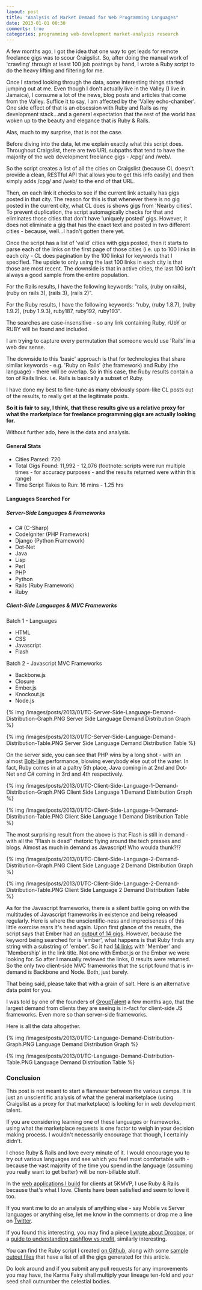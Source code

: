 ```yaml
---
layout: post
title: "Analysis of Market Demand for Web Programming Languages"
date: 2013-01-01 00:30
comments: true
categories: programming web-development market-analysis research
---
```

    
  A few months ago, I got the idea that one way to get leads for remote freelance gigs was to scour Craigslist. So, after doing the manual work of 'crawling' through at least 100 job postings by hand, I wrote a Ruby script to do the heavy lifting and filtering for me.
  
  Once I started looking through the data, some interesting things started jumping out at me. Even though I don't actually live in the Valley (I live in Jamaica), I consume a lot of the news, blog posts and articles that come from the Valley. Suffice it to say, I am affected by the 'Valley echo-chamber'. One side effect of that is an obsession with Ruby and Rails as my development stack...and a general expectation that the rest of the world has woken up to the beauty and elegance that is Ruby &amp; Rails.
  
Alas, much to my surprise, that is not the case. 
  
Before diving into the data, let me explain exactly what this script does. Throughout Craigslist, there are two URL subpaths that tend to have the majority of the web development freelance gigs - /cpg/ and /web/. 

So the script creates a list of all the cities on Craigslist (because CL doesn't provide a clean, RESTful API that allows you to get this info easily) and then simply adds /cpg/ and /web/ to the end of that URL.
  
  Then, on each link it checks to see if the current link actually has gigs posted in that city. The reason for this is that whenever there is no gig posted in the current city, what CL does is shows gigs from 'Nearby cities'. To prevent duplication, the script automagically checks for that and eliminates those cities that don't have 'uniquely posted' gigs. However, it does not eliminate a gig that has the exact text and posted in two different cities - because, well...I hadn't gotten there yet. 
  
  Once the script has a list of 'valid' cities with gigs posted, then it starts to parse each of the links on the first page of those cities (i.e. up to 100 links in each city - CL does pagination by the 100 links) for keywords that I specified. The upside to only using the last 100 links in each city is that those are most recent. The downside is that in active cities, the last 100 isn't always a good sample from the entire population. 
  
  For the Rails results, I have the following keywords: "rails, (ruby on rails), (ruby on rails 3), (rails 3), (rails 2)". 
  
  For the Ruby results, I have the following keywords: "ruby, (ruby 1.8.7), (ruby 1.9.2), (ruby 1.9.3), ruby187, ruby192, ruby193". 
  
  The searches are case-insensitive - so any link containing Ruby, rUbY or RUBY will be found and included.
  
  I am trying to capture every permutation that someone would use 'Rails' in a web dev sense. 
  
  The downside to this 'basic' approach is that for technologies that share similar keywords - e.g. 'Ruby on Rails' (the framework) and Ruby (the language) - there will be overlap. So in this case, the Ruby results contain a ton of Rails links. i.e. Rails is basically a subset of Ruby.
  
  I have done my best to fine-tune as many obviously spam-like CL posts out of the results, to really get at the legitimate posts. 
  
 **So it is fair to say, I think, that these results give us a relative proxy for what the marketplace for freelance programming gigs are actually looking for.**
  
  Without further ado, here is the data and analysis.
  
#### General Stats

  * Cities Parsed: 720
  * Total Gigs Found: 11,992 - 12,076 (footnote: scripts were run multiple times - for accuracy purposes - and the results returned were within this range)
  * Time Script Takes to Run: 16 mins - 1.25 hrs


#### Languages Searched For

##### Server-Side Languages &amp; Frameworks
  * C# (C-Sharp)
  * CodeIgniter (PHP Framework)
  * Django (Python Framework)
  * Dot-Net
  * Java
  * Lisp
  * Perl
  * PHP
  * Python
  * Rails (Ruby Framework)
  * Ruby


##### Client-Side Languages &amp; MVC Frameworks

Batch 1 - Languages

  * HTML
  * CSS
  * Javascript
  * Flash

Batch 2 - Javascript MVC Frameworks

  * Backbone.js
  * Closure
  * Ember.js
  * Knockout.js
  * Node.js

{% img /images/posts/2013/01/TC-Server-Side-Language-Demand-Distribution-Graph.PNG Server Side Language Demand Distribution Graph %}

{% img /images/posts/2013/01/TC-Server-Side-Language-Demand-Distribution-Table.PNG Server Side Language Demand Distribution Table %}

On the server side, you can see that PHP wins by a long shot - with an almost <a href="http://www.youtube.com/watch?v=2O7K-8G2nwU">Bolt-like</a> performance, blowing everybody else out of the water. In fact, Ruby comes in at a paltry 5th place, Java coming in at 2nd and Dot-Net and C# coming in 3rd and 4th respectively.

{% img /images/posts/2013/01/TC-Client-Side-Language-1-Demand-Distribution-Graph.PNG Client Side Language 1 Demand Distribution Graph %}

{% img /images/posts/2013/01/TC-Client-Side-Language-1-Demand-Distribution-Table.PNG Client Side Language 1 Demand Distribution Table %}

The most surprising result from the above is that Flash is still in demand - with all the "Flash is dead" rhetoric flying around the tech presses and blogs. Almost as much in demand as Javascript! Who woulda thunk?!?

{% img /images/posts/2013/01/TC-Client-Side-Language-2-Demand-Distribution-Graph.PNG Client Side Language 2 Demand Distribution Graph %}

{% img /images/posts/2013/01/TC-Client-Side-Language-2-Demand-Distribution-Table.PNG Client Side Language 2 Demand Distribution Table %}

As for the Javascript frameworks, there is a silent battle going on with the multitudes of Javascript frameworks in existence and being released regularly. Here is where the unscientific-ness and impreciseness of this little exercise rears it's head again. Upon first glance of the results, the script says that Ember had an <a href="https://github.com/marcamillion/craigslist-ruby-crawler/blob/master/output/client-side/ember-gigs-Sep-28-2012.html#L2">output of 14 gigs</a>. However, because the keyword being searched for is 'ember', what happens is that Ruby finds any string with a substring of 'ember'. So it had <a href="https://github.com/marcamillion/craigslist-ruby-crawler/blob/master/output/client-side/ember-gigs-Sep-28-2012.html">14 links</a> with 'Member' and 'Membership' in the link title. Not one with Ember.js or the Ember we were looking for. So after I manually reviewed the links, 0 results were returned. So the only two client-side MVC frameworks that the script found that is in-demand is Backbone and Node. Both, just barely.

That being said, please take that with a grain of salt. Here is an alternative data point for you. 

I was told by one of the founders of <a href="http://grouptalent.com">GroupTalent</a> a few months ago, that the largest demand from clients they are seeing is in-fact for client-side JS frameworks. Even more so than server-side frameworks.

Here is all the data altogether.

{% img /images/posts/2013/01/TC-Language-Demand-Distribution-Graph.PNG Language Demand Distribution Graph %}

{% img /images/posts/2013/01/TC-Language-Demand-Distribution-Table.PNG Language Demand Distribution Table %}


### Conclusion

This post is not meant to start a flamewar between the various camps. It is just an unscientific analysis of what the general marketplace (using Craigslist as a proxy for that marketplace) is looking for in web development talent.

If you are considering learning one of these languages or frameworks, using what the marketplace requests is one factor to weigh in your decision making process. I wouldn't necessarily encourage that though, I certainly didn't. 

I chose Ruby &amp; Rails and love every minute of it. I would encourage you to try out various languages and see which you feel most comfortable with - because the vast majority of the time you spend in the language (assuming you really want to get better) will be non-billable stuff.

In the <a href="http://5kmvp.com">web applications I build</a> for clients at 5KMVP, I use Ruby &amp; Rails because that's what I love. Clients have been satisfied and seem to love it too.

If you want me to do an analysis of anything else - say Mobile vs Server languages or anything else, let me know in the comments or drop me a line on <a href="http://twitter.com/marcgayle">Twitter</a>. 

If you found this interesting, you may find a piece <a href="http://marcgayle.com/how-dropbox-is-printing-money">I wrote about Dropbox</a>, or a <a href="http://marcgayle.com/hackers-guide-to-cashflow-vs-profit">guide to understanding cashflow vs profit</a>, similarly interesting.

You can find the Ruby script I created <a href="https://github.com/marcamillion/craigslist-ruby-crawler">on Github<a/>, along with some <a href="https://github.com/marcamillion/craigslist-ruby-crawler/tree/master/output">sample output files</a> that have a list of all the gigs generated for this article. 

Do look around and if you submit any pull requests for any improvements you may have, the Karma Fairy shall multiply your lineage ten-fold and your seed shall outnumber the celestial bodies.